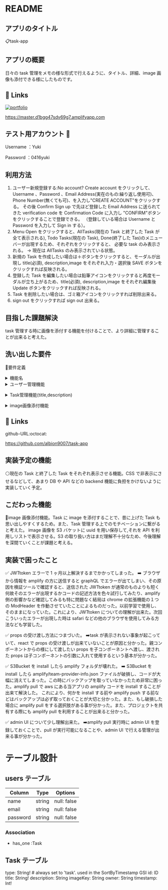 # README

## アプリのタイトル

:clipboard:task-app

## アプリの概要

日々の task 管理をメモの様な形式で行えるように、タイトル、詳細、image 画像も添付できる様にしたものです。

## 🔗 Links

[![portfolio](https://img.shields.io/badge/my_portfolio-000?style=for-the-badge&logo=ko-fi&logoColor=white)](https://master.d1bgg47sdv69g7.amplifyapp.com/)

https://master.d1bgg47sdv69g7.amplifyapp.com

## テスト用アカウント :bust_in_silhouette:

Username ：Yuki

Password ：0416yuki

## 利用方法

1. ユーザー新規登録する:No account? Create account をクリックして、
   Username 、Password 、Email Address(実在のもの:繰り返し使用可)、Phone Number(無くても可)、を入力し"CREATE ACCOUNT"をクリックする。
   その後 Confirm Sign up で先ほど登録した Email Address に送られてきた verification code を Confirmation Code に入力し "CONFIRM"ボタンをクリックすることで登録できる。
   （登録している場合は Username と Password を入力して Sign in する）。
2. Menu Open をクリックすると、AllTasks(現在の Task と終了した Task が全て表示される), Todo Tasks(現在の Task), Done(終了した Tas)のメニューバーが出現するため、それぞれをクリックすると、
   必要な task のみ表示される。
   → 現在は AllTasks のみ表示されている状態。
3. 新規の Task を作成したい場合は＋ボタンをクリックすると、モーダルが出現し title(必須), description,image をそれぞれ入力・選択後 SAVE ボタンをクリックすれば反映される。
4. 登録した Task を編集したい場合は鉛筆アイコンをクリックすると再度モーダルが立ち上がるため、title(必須), description,image をそれぞれ編集後 Update ボタンをクリックすれば反映される。
5. Task を削除したい場合は、ゴミ箱アイコンをクリックすれば削除出来る。
6. sign out をクリックすれば sign out 出来る。

## 目指した課題解決

task 管理する時に画像を添付する機能を付けることで、より詳細に管理することが出来ると考えた。

## 洗い出した要件

:large_blue_circle:要件定義

<details><summary>機能名</summary>
*優先順位*
*目的*
*詳細*
*ストーリー（ユースケース）*
*見積もり（所要時間）*</details>

<details><summary>ユーザー管理機能</summary>
**1**

ユーザーの管理を行うため

Create account,sign in, sign out を amplify の Auth 機能の Authenticator で作成

1 日以内</details>

<details><summary>Task管理機能(title,description)</summary>
**2**

Task の管理を行うため

新規作成、編集、削除機能

semantic-ui の Modal 機能, reducer, graphQL, API を使い新規作成、編集

3 週間</details>

<details><summary>image画像添付機能</summary>
**3**

より詳細に Task 管理を行いやすいようにするため

新規作成、編集に画像添付追加

3 週間</details>

## 🔗 Links

github-URL:octocat:

https://github.com/albion9007/task-app

## 実装予定の機能

:white_circle:現在の Task と終了した Task をそれぞれ表示させる機能。CSS で非表示にさせるなどして、あまり DB や API などの backend 機能に負担をかけないように実装していく予定。

## こだわった機能

:large_orange_diamond:image 画像添付機能。Task に image を添付することで、昔に上げた Task も思い出しやすくするため。また、Task 管理する上でのモチベーションに繋がると考えた。
image 画像を S3 バケットに uuid を用い保存して,それを API を利用しリストで表示させる。S3 の取り扱い方はまだ理解不十分なため、今後理解を深間ていくことが課題と考える。

## 実装で困ったこと

:white_check_mark: JWTtoken エラーで 1 ヶ月以上解決するまでかかってしまった。
:arrow_right: ブラウザから情報を amplify の方に送信すると graphQL でエラーが出てしまい、その原因を検証ツールで確認すると、送信された JWTtoken が通常のものよりも短く何故そのエラーが出現するかコードの記述方法を色々試行してみたり、amplify 側の影響かなど確認してみるも特に問題なく結局は chrome の拡張機能の１つの ModHeader を作動させていたことによるものだった。以前学習で使用し、そのままになっていた。これにより、JWTtoken についての理解が出来た。次回こういったエラーが出現した時は safari などの他のブラウザを使用してみる方法なども学習した。

:white_check_mark: props の受け渡し方法につまづいた。
:arrow_right:task が表示されない事象が起こっていて、react で props の受け渡しが出来ていないことが原因と分かった。親コンポーネントから<TodoTasks tasks={tasks} dispatch={dispatch}/>の様にして渡したい props を子コンポーネントへ渡し、渡された props は子コンポーネントの引数に入れて使用するという基本が分かった。

:white_check_mark: S3Bucket を install したら amplify フォルダが壊れた。
:arrow_right: S3Bucket を install したら amplify/team-provider-info.json ファイルが破損し、コードが大幅に消えてしまった。この時にバックアップを取っていなかったため非常に困った。amplify pull で aws にある当アプリの amplify コードを install することが出来て解決した。
これにより、何かを install する前や amplify push する前などはバックアップは必ず取っておくことが大切と分かった。また、もし破損した場合に amplify pull をする選択肢がある事が分かった。また、プロジェクトを共有する際にも amplify pull を利用することが出来ると分かった。

:white_check_mark: admin UI について少し理解出来た。
:arrow_right:amplify pull 実行時に admin UI を登録しておくことで、pull が実行可能になることや、admin UI で行える管理が出来る事が分かった。

# テーブル設計

## users テーブル

| Column   | Type   | Options     |
| -------- | ------ | ----------- |
| name     | string | null: false |
| email    | string | null: false |
| password | string | null: false |

### Association

- has_one :Task

## Task テーブル

type: String! # always set to 'task'. used in the SortByTimestamp GSI
id: ID
title: String!
description: String
imageKey: String
owner: String
timestamp: Int!
